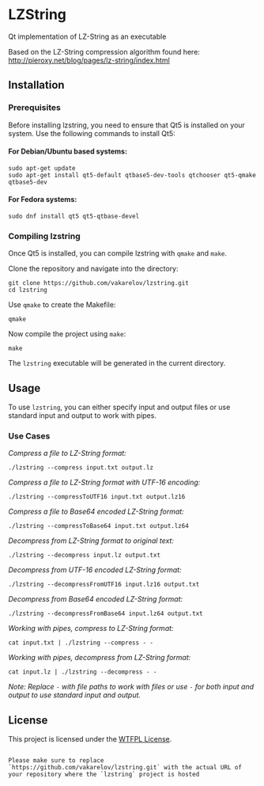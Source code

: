 
# LZString
Qt implementation of LZ-String as an executable

Based on the LZ-String compression algorithm found here:  
http://pieroxy.net/blog/pages/lz-string/index.html

## Installation

### Prerequisites

Before installing lzstring, you need to ensure that Qt5 is installed on your system.
Use the following commands to install Qt5:

#### For Debian/Ubuntu based systems:

```shell
sudo apt-get update
sudo apt-get install qt5-default qtbase5-dev-tools qtchooser qt5-qmake qtbase5-dev
```

#### For Fedora systems:

```shell
sudo dnf install qt5 qt5-qtbase-devel
```

### Compiling lzstring

Once Qt5 is installed, you can compile lzstring with `qmake` and `make`.

Clone the repository and navigate into the directory:

```shell
git clone https://github.com/vakarelov/lzstring.git
cd lzstring
```

Use `qmake` to create the Makefile:

```shell
qmake
```

Now compile the project using `make`:

```shell
make
```

The `lzstring` executable will be generated in the current directory.

## Usage

To use `lzstring`, you can either specify input and output files or use standard input and output to work with pipes.

### Use Cases

_Compress a file to LZ-String format:_

```shell
./lzstring --compress input.txt output.lz
```

_Compress a file to LZ-String format with UTF-16 encoding:_

```shell
./lzstring --compressToUTF16 input.txt output.lz16
```

_Compress a file to Base64 encoded LZ-String format:_

```shell
./lzstring --compressToBase64 input.txt output.lz64
```

_Decompress from LZ-String format to original text:_

```shell
./lzstring --decompress input.lz output.txt
```

_Decompress from UTF-16 encoded LZ-String format:_

```shell
./lzstring --decompressFromUTF16 input.lz16 output.txt
```

_Decompress from Base64 encoded LZ-String format:_

```shell
./lzstring --decompressFromBase64 input.lz64 output.txt
```

_Working with pipes, compress to LZ-String format:_

```shell
cat input.txt | ./lzstring --compress - -
```

_Working with pipes, decompress from LZ-String format:_

```shell
cat input.lz | ./lzstring --decompress - -
```

_Note: Replace `-` with file paths to work with files or use `-` for both input and output to use standard input and output._

## License

This project is licensed under the [WTFPL License](http://www.wtfpl.net/).
```

Please make sure to replace `https://github.com/vakarelov/lzstring.git` with the actual URL of your repository where the `lzstring` project is hosted
